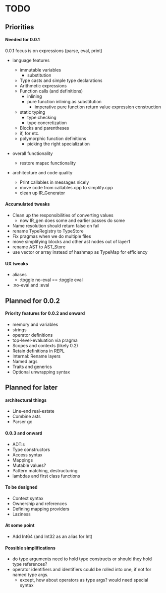 # TODO

## Priorities

#### Needed for 0.0.1

0.0.1 focus is on expressions (parse, eval, print)

- language features
    - immutable variables
        - substitution
    - Type casts and simple type declarations
    - Arithmetic expressions
    - Function calls (and definitions)
        - inlining
        - pure function inlining as substitution
            - imperative pure function return value expression construction
    - static typing
        - type checking
        - type concretization
    - Blocks and parentheses
    - if, for etc.
    - polymorphic function definitions
        - picking the right specialization

- overall functionality
    - restore mapsc functionality

- architecture and code quality
    - Print callables in messages nicely
    - move code from callables.cpp to simplify.cpp
    - clean up IR_Generator

#### Accumulated tweaks

- Clean up the responsibilities of converting values
    - now IR_gen does some and earlier passes do some
- Name resolution should return false on fail
- rename TypeRegistry to TypeStore
- Fix pragmas when we do multiple files
- move simplifying blocks and other ast nodes out of layer1
- rename AST to AST_Store
- use vector or array instead of hashmap as TypeMap for efficiency

#### UX tweaks

- aliases
    - :toggle no-eval == :toggle eval
- :no-eval and :eval

## Planned for 0.0.2

#### Priority features for 0.0.2 and onward

- memory and variables
- strings
- operator definitions
- top-level-evaluation via pragma
- Scopes and contexts (likely 0.2)
- Retain definitions in REPL
- Internal: Rename layers
- Named args
- Traits and generics
- Optional unwrapping syntax

## Planned for later

#### architectural things

- Line-end real-estate
- Combine asts
- Parser gc

#### 0.0.3 and onward

- ADT:s
- Type constructors
- Access syntax
- Mappings
- Mutable values?
- Pattern matching, destructuring
- lambdas and first class functions

#### To be designed

- Context syntax
- Ownership and references
- Defining mapping providers
- Laziness

#### At some point

- Add Int64 (and Int32 as an alias for Int)

#### Possible simplifications

- do type arguments need to hold type constructs or should they hold type references?
- operator identifiers and identifiers could be rolled into one, if not for named type args.
    - except, how about operators as type args? would need special syntax